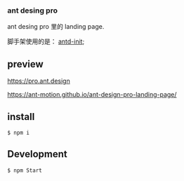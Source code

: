 ### ant desing pro

ant desing pro 里的 landing page. 

脚手架使用的是： [antd-init](https://github.com/ant-design/antd-init);

## preview

https://pro.ant.design

https://ant-motion.github.io/ant-design-pro-landing-page/


## install
```
$ npm i 
```

## Development

```
$ npm Start
```